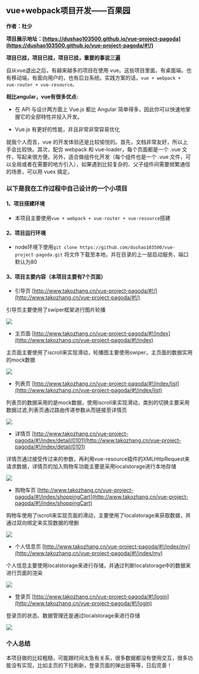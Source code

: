 ## vue+webpack项目开发——百果园

**作者：杜少**

**项目展示地址：[https://dushao103500.github.io/vue-project-pagoda](https://dushao103500.github.io/vue-project-pagoda/#!/)**

**项目已挂，项目已挂，项目已挂，重要的事说三遍**

自从vue退出之后，有越来越多的项目在使用 vue。这些项目里面，有桌面端，也有移动端，有面向用户的，也有后台系统。实践方案的话，`vue + webpack + vue-router + vue-resource。`

__相比angular，vue有很多优点:__

* 在 API 与设计两方面上 Vue.js 都比 Angular 简单得多，因此你可以快速地掌握它的全部特性并投入开发。

* Vue.js 有更好的性能，并且非常非常容易优化

就我个人而言，vue 的开发体验还是比较愉悦的。首先，文档非常友好，所以上手会比较快。其次，配合 webpack 和 vue-loader，每个页面都是一个 .vue 文件，写起来很方便。另外，适合做组件化开发（每个组件也是一个 .vue 文件，可以全局或者在需要的地方引入），如果遇到比较复杂的、父子组件间需要频繁通信的场景，可以用 vuex 搞定。

### 以下是我在工作过程中自己设计的一个小项目

#### 1、项目搭建环境

* 本项目主要使用`vue + webpack + vue-router + vue-resource`搭建

#### 2、项目运行环境

* node环境下使用`git clone https://github.com/dushao103500/vue-project-pagoda.git` 将文件下载至本地，并在目录的上一层启动服务，端口默认为80

#### 3、项目主要内容（本项目主要有7个页面）

* 引导页 [http://www.takozhang.cn/vue-project-pagoda/#!/](http://www.takozhang.cn/vue-project-pagoda/#!/)
 
引导页主要使用了swiper框架进行图片轮播

![](http://oe51jhwvd.bkt.clouddn.com/vue01.jpg) 

* 主页面 [http://www.takozhang.cn/vue-project-pagoda/#!/index](http://www.takozhang.cn/vue-project-pagoda/#!/index)

主页面主要使用了iscroll来实现滑动，轮播图主要使用swiper，主页面的数据实用的mock数据

![](http://oe51jhwvd.bkt.clouddn.com/vue02.jpg)

* 列表页 [http://www.takozhang.cn/vue-project-pagoda/#!/index/list](http://www.takozhang.cn/vue-project-pagoda/#!/index/list)

列表页的数据采用的是mock数据，使用iscroll来实现滑动，类别的切换主要采用数据过滤,列表页通过路由传递参数从而链接至详情页

![](http://oe51jhwvd.bkt.clouddn.com/vue03.jpg)

* 详情页 [http://www.takozhang.cn/vue-project-pagoda/#!/index/detail/0101](http://www.takozhang.cn/vue-project-pagoda/#!/index/detail/0101)

详情页通过接受传过来的参数，再利用vue-resource插件的XMLHttpRequest来请求数据，详情页的加入购物车功能主要是采用localstorage进行本地存储

![](http://oe51jhwvd.bkt.clouddn.com/vue04.jpg)

* 购物车页 [http://www.takozhang.cn/vue-project-pagoda/#!/index/shoppingCart](http://www.takozhang.cn/vue-project-pagoda/#!/index/shoppingCart)

购物车使用了iscroll来实现页面的滑动，主要使用了localstorage来获取数据，并通过双向绑定来实现数据的增删

![](http://oe51jhwvd.bkt.clouddn.com/vue05.jpg)

* 个人信息页 [http://www.takozhang.cn/vue-project-pagoda/#!/index/my](http://www.takozhang.cn/vue-project-pagoda/#!/index/my)

个人信息主要使用localstorage来进行存储，并通过判断localstorage中的数据来进行页面的渲染

![](http://oe51jhwvd.bkt.clouddn.com/vue07.jpg)

* 登录页 [http://www.takozhang.cn/vue-project-pagoda/#!/login](http://www.takozhang.cn/vue-project-pagoda/#!/login)

登录页的状态、数据管理还是通过localstorage来进行存储

![](http://oe51jhwvd.bkt.clouddn.com/vue06.jpg)

### 个人总结
本项目做的比较粗糙，可能跟时间太急有关系，很多数据都没有使用交互，很多功能没有实现，比如主页的下拉刷新，登录页面的弹出层等等，日后完善！


